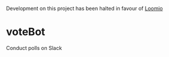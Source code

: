 Development on this project has been halted in favour of [Loomio](https://github.com/loomio/loomio)

# voteBot
Conduct polls on Slack
